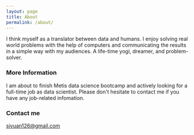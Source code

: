 ```yaml
---
layout: page
title: About
permalink: /about/
---
```


I think myself as a translator between data and humans. I enjoy solving real world problems with the help of computers and communicating the results in a simple way with my audiences. A life-time yogi, dreamer, and problem-solver. 

### More Information

I am about to finish Metis data science bootcamp and actively looking for a full-time job as data scientist. Please don't hesitate to contact me if you have any job-related infomation. 

### Contact me

[siyuan126@gmail.com](mailto:email@domain.com)
